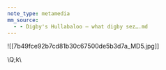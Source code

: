 ```yaml
---
note_type: metamedia
mm_source:
  - - Digby's Hullabaloo – what digby sez….md
---
```


![[7b49fce92b7cd81b30c67500de5b3d7a_MD5.jpg]]

\\Q;k\


